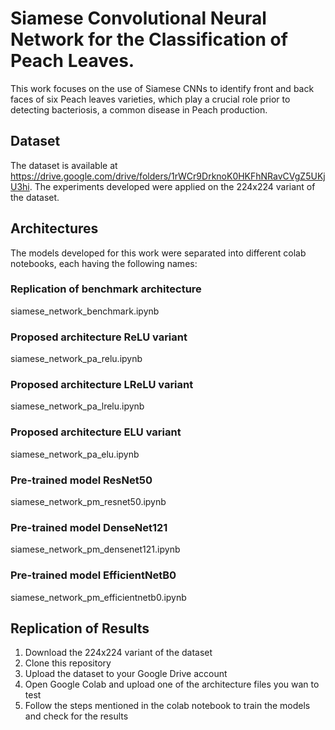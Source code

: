# Siamese Convolutional Neural Network for the Classification  of Peach Leaves. 

This work focuses on the use of Siamese CNNs to identify front and back faces of six Peach leaves varieties, which play a crucial role prior to detecting bacteriosis, a common disease in Peach production.

## Dataset
The dataset is available at https://drive.google.com/drive/folders/1rWCr9DrknoK0HKFhNRavCVgZ5UKjU3hi. The experiments developed were
applied on the 224x224 variant of the dataset. 

## Architectures
The models developed for this work were
separated into different colab notebooks, each having the following names:

### Replication of benchmark architecture
siamese_network_benchmark.ipynb

### Proposed architecture ReLU variant
siamese_network_pa_relu.ipynb

### Proposed architecture LReLU variant
siamese_network_pa_lrelu.ipynb

### Proposed architecture ELU variant
siamese_network_pa_elu.ipynb

### Pre-trained model ResNet50 
siamese_network_pm_resnet50.ipynb

### Pre-trained model DenseNet121 
siamese_network_pm_densenet121.ipynb

### Pre-trained model EfficientNetB0 
siamese_network_pm_efficientnetb0.ipynb

## Replication of Results

1. Download the 224x224 variant of the dataset
2. Clone this repository
3. Upload the dataset to your Google Drive account
5. Open Google Colab and upload one of the 
   architecture files you wan to test
6. Follow the steps mentioned in the colab notebook
   to train the models and check for the results
